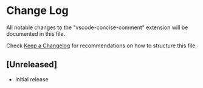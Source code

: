 # Change Log

All notable changes to the "vscode-concise-comment" extension will be documented in this file.

Check [Keep a Changelog](http://keepachangelog.com/) for recommendations on how to structure this file.

## [Unreleased]

- Initial release